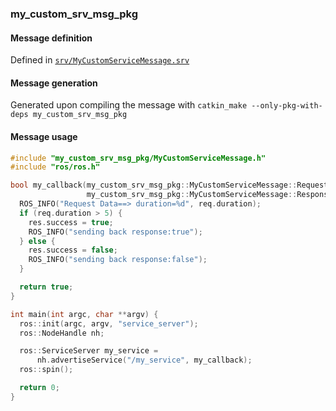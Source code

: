 ### my_custom_srv_msg_pkg

#### Message definition

Defined in [`srv/MyCustomServiceMessage.srv`](srv/MyCustomServiceMessage.srv)

#### Message generation

Generated upon compiling the message with
`catkin_make --only-pkg-with-deps my_custom_srv_msg_pkg`

#### Message usage

```c++
#include "my_custom_srv_msg_pkg/MyCustomServiceMessage.h"
#include "ros/ros.h"

bool my_callback(my_custom_srv_msg_pkg::MyCustomServiceMessage::Request &req,
                 my_custom_srv_msg_pkg::MyCustomServiceMessage::Response &res) {
  ROS_INFO("Request Data==> duration=%d", req.duration);
  if (req.duration > 5) {
    res.success = true;
    ROS_INFO("sending back response:true");
  } else {
    res.success = false;
    ROS_INFO("sending back response:false");
  }

  return true;
}

int main(int argc, char **argv) {
  ros::init(argc, argv, "service_server");
  ros::NodeHandle nh;

  ros::ServiceServer my_service =
      nh.advertiseService("/my_service", my_callback);
  ros::spin();

  return 0;
}
```

